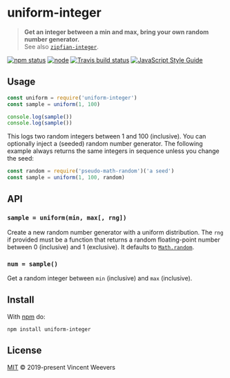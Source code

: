 # uniform-integer

> **Get an integer between a min and max, bring your own random number generator.**  
> See also [`zipfian-integer`](https://github.com/vweevers/zipfian-integer).

[![npm status](http://img.shields.io/npm/v/uniform-integer.svg)](https://www.npmjs.org/package/uniform-integer)
[![node](https://img.shields.io/node/v/uniform-integer.svg)](https://www.npmjs.org/package/uniform-integer)
[![Travis build status](https://img.shields.io/travis/vweevers/uniform-integer.svg?label=travis)](http://travis-ci.org/vweevers/uniform-integer)
[![JavaScript Style Guide](https://img.shields.io/badge/code_style-standard-brightgreen.svg)](https://standardjs.com)

## Usage

```js
const uniform = require('uniform-integer')
const sample = uniform(1, 100)

console.log(sample())
console.log(sample())
```

This logs two random integers between 1 and 100 (inclusive). You can optionally inject a (seeded) random number generator. The following example always returns the same integers in sequence unless you change the seed:

```js
const random = require('pseudo-math-random')('a seed')
const sample = uniform(1, 100, random)
```

## API

### `sample = uniform(min, max[, rng])`

Create a new random number generator with a uniform distribution. The `rng` if provided must be a function that returns a random floating-point number between 0 (inclusive) and 1 (exclusive). It defaults to [`Math.random`](https://developer.mozilla.org/en-US/docs/Web/JavaScript/Reference/Global_Objects/Math/random).

### `num = sample()`

Get a random integer between `min` (inclusive) and `max` (inclusive).

## Install

With [npm](https://npmjs.org) do:

```
npm install uniform-integer
```

## License

[MIT](LICENSE.md) © 2019-present Vincent Weevers
